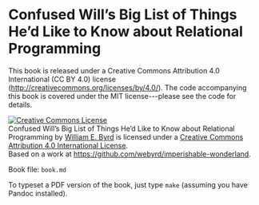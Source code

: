 # Confused Will’s Big List of Things He’d Like to Know about Relational Programming

This book is released under a Creative Commons Attribution 4.0 International (CC BY 4.0) license (http://creativecommons.org/licenses/by/4.0/).  The code accompanying this book is covered under the MIT license---please see the code for details.

<a rel="license" href="http://creativecommons.org/licenses/by/4.0/"><img alt="Creative Commons License" style="border-width:0" src="https://i.creativecommons.org/l/by/4.0/88x31.png" /></a><br /><span xmlns:dct="http://purl.org/dc/terms/" href="http://purl.org/dc/dcmitype/Text" property="dct:title" rel="dct:type">Confused Will’s Big List of Things He’d Like to Know about Relational Programming</span> by <a xmlns:cc="http://creativecommons.org/ns#" href="https://github.com/webyrd/imperishable-wonderland" property="cc:attributionName" rel="cc:attributionURL">William E. Byrd</a> is licensed under a <a rel="license" href="http://creativecommons.org/licenses/by/4.0/">Creative Commons Attribution 4.0 International License</a>.<br />Based on a work at <a xmlns:dct="http://purl.org/dc/terms/" href="https://github.com/webyrd/imperishable-wonderland" rel="dct:source">https://github.com/webyrd/imperishable-wonderland</a>.

Book file: `book.md`

To typeset a PDF version of the book, just type `make` (assuming you have Pandoc installed).
